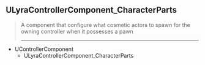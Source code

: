 ## ULyraControllerComponent_CharacterParts

> A component that configure what cosmetic actors to spawn for the owning controller when it possesses a pawn  
> 
> ----

* UControllerComponent
	* ULyraControllerComponent_CharacterParts




<!--- ページ内のリンク --->

<!--- 自前の画像へのリンク --->

<!--- generated --->

